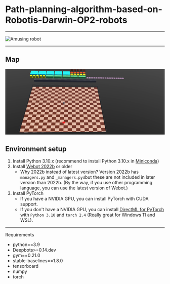 # Path-planning-algorithm-based-on-Robotis-Darwin-OP2-robots


---

![Amusing robot](https://github.com/Akira-zyh/Path-planning-algorithm-based-on-Robotis-Darwin-OP2-robots/blob/main/amuse.gif)

---

## Map

![map initialized](https://github.com/Akira-zyh/Path-planning-algorithm-based-on-Robotis-Darwin-OP2-robots/blob/main/map.png)

## Environment setup
1. Install Python 3.10.x (recommend to install Python 3.10.x in [Miniconda](https://www.anaconda.com/docs/getting-started/miniconda/main))
2. Install [Webot 2022b](https://github.com/cyberbotics/webots/releases/tag/R2022b) or older
    - Why 2022b instead of latest version? Version 2022b has `managers.py` and `_managers.pyd`but these are not included in later version than 2022b. (By the way, if you use other programming language, you can use the latest version of Webot.)
3. Install PyTorch
    - If you have a NVIDIA GPU, you can install PyTorch with CUDA support.
    - If you don't have a NVIDIA GPU, you can install [DirectML for PyTorch](https://learn.microsoft.com/zh-cn/windows/ai/directml/pytorch-windows) with `Python 3.10` and `torch 2.4` (Really great for Windows 11 and WSL).

---

Requirements

- python==3.9
- Deepbots>=0.14.dev
- gym==0.21.0
- stable-baselines==1.8.0
- tensorboard
- numpy
- torch
